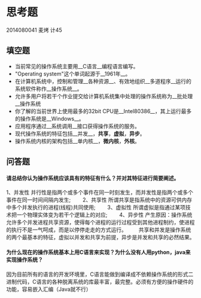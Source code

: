 # 思考题
2014080041 麦烤 计45

## 填空题

* 当前常见的操作系统主要用__C语言__编程语言编写。
* "Operating system"这个单词起源于__1961年__。
* 在计算机系统中，控制和管理__各种资源__、有效地组织__多道程序__运行的系统软件称作__操作系统__。
* 允许多用户将若干个作业提交给计算机系统集中处理的操作系统称为__批处理__操作系统
* 你了解的当前世界上使用最多的32bit CPU是__Intel80386__，其上运行最多的操作系统是__Windows__。
* 应用程序通过__系统调用__接口获得操作系统的服务。
* 现代操作系统的特征包括__并发__，__共享__，__虚拟__，__异步__。
* 操作系统内核的架构包括__单内核__，__微内核__，__外核__。


## 问答题

#### 请总结你认为操作系统应该具有的特征有什么？并对其特征进行简要阐述。
   1、并发性 并行性是指两个或多个事件在同一时刻发生，而并发性是指两个或多个事件在同一时间间隔内发生;
　　2、共享性 所谓共享是指系统中的资源可供内存中多个并发执行的进程(线程)共同使用;
　　3、虚拟性 所谓虚拟是指通过某项技术把一个物理实体变为若干个逻辑上的对应;
　　4、异步性 
产生原因：操作系统允许多个并发进程共享资源，使得每个进程的运行过程受到其他进程制约，使进程的执行不是一气呵成，而是以停停走走的方式运行。
　　共享和并发是操作系统的两个最基本的特征，虚拟以并发和共享为前提，异步是并发和共享的必然结果。

#### 为什么现在的操作系统基本上用C语言来实现？为什么没有人用python，java来实现操作系统？
因为目前所有的语言的开发环境里，C语言能做到编译成不依赖操作系统的形式二进制代码，C语言的各种脱离系统的库最丰富，最完整。必须有方便的操作硬件的功能，容易嵌入汇编（Java就不行）
